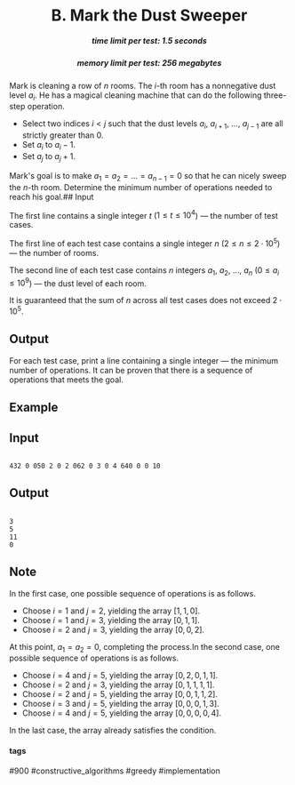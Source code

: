<h1 style='text-align: center;'> B. Mark the Dust Sweeper</h1>

<h5 style='text-align: center;'>time limit per test: 1.5 seconds</h5>
<h5 style='text-align: center;'>memory limit per test: 256 megabytes</h5>

Mark is cleaning a row of $n$ rooms. The $i$-th room has a nonnegative dust level $a_i$. He has a magical cleaning machine that can do the following three-step operation. 

* Select two indices $i<j$ such that the dust levels $a_i$, $a_{i+1}$, $\dots$, $a_{j-1}$ are all strictly greater than $0$.
* Set $a_i$ to $a_i-1$.
* Set $a_j$ to $a_j+1$.

 Mark's goal is to make $a_1 = a_2 = \ldots = a_{n-1} = 0$ so that he can nicely sweep the $n$-th room. Determine the minimum number of operations needed to reach his goal.## Input

The first line contains a single integer $t$ ($1\leq t\leq 10^4$) — the number of test cases.

The first line of each test case contains a single integer $n$ ($2\leq n\leq 2\cdot 10^5$) — the number of rooms.

The second line of each test case contains $n$ integers $a_1$, $a_2$, ..., $a_n$ ($0\leq a_i\leq 10^9$) — the dust level of each room.

It is guaranteed that the sum of $n$ across all test cases does not exceed $2\cdot 10^5$.

## Output

For each test case, print a line containing a single integer — the minimum number of operations. It can be proven that there is a sequence of operations that meets the goal.

## Example

## Input


```

432 0 050 2 0 2 062 0 3 0 4 640 0 0 10
```
## Output


```

3
5
11
0

```
## Note

In the first case, one possible sequence of operations is as follows. 

* Choose $i=1$ and $j=2$, yielding the array $[1,1,0]$.
* Choose $i=1$ and $j=3$, yielding the array $[0,1,1]$.
* Choose $i=2$ and $j=3$, yielding the array $[0,0,2]$.

 At this point, $a_1=a_2=0$, completing the process.In the second case, one possible sequence of operations is as follows. 

* Choose $i=4$ and $j=5$, yielding the array $[0,2,0,1,1]$.
* Choose $i=2$ and $j=3$, yielding the array $[0,1,1,1,1]$.
* Choose $i=2$ and $j=5$, yielding the array $[0,0,1,1,2]$.
* Choose $i=3$ and $j=5$, yielding the array $[0,0,0,1,3]$.
* Choose $i=4$ and $j=5$, yielding the array $[0,0,0,0,4]$.

In the last case, the array already satisfies the condition.



#### tags 

#900 #constructive_algorithms #greedy #implementation 